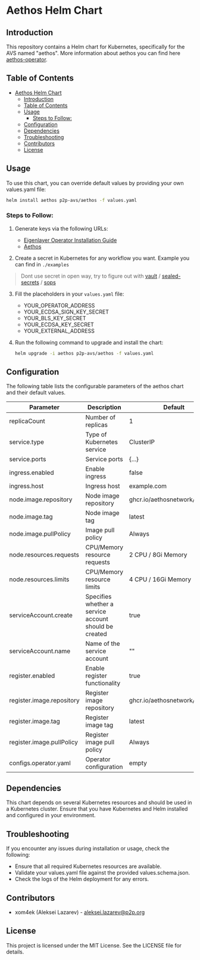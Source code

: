 # Aethos Helm Chart

## Introduction
This repository contains a Helm chart for Kubernetes, specifically for the AVS named "aethos".
More information about aethos you can find here [aethos-operator](https://github.com/AethosNetwork/aethos-operator).

## Table of Contents
- [Aethos Helm Chart](#aethos-helm-chart)
  - [Introduction](#introduction)
  - [Table of Contents](#table-of-contents)
  - [Usage](#usage)
    - [Steps to Follow:](#steps-to-follow)
  - [Configuration](#configuration)
  - [Dependencies](#dependencies)
  - [Troubleshooting](#troubleshooting)
  - [Contributors](#contributors)
  - [License](#license)

## Usage
To use this chart, you can override default values by providing your own values.yaml file:

```sh
helm install aethos p2p-avs/aethos -f values.yaml
```

### Steps to Follow:
1. Generate keys via the following URLs:
   - [Eigenlayer Operator Installation Guide](https://docs.eigenlayer.xyz/eigenlayer/operator-guides/operator-installation)
   - [Aethos](https://github.com/AethosNetwork/aethos-operator)

2. Create a secret in Kubernetes for any workflow you want. Example you can find in `./examples`
> Dont use secret in open way, try to figure out with [vault](https://github.com/hashicorp/vault) / [sealed-secrets](https://github.com/bitnami-labs/sealed-secrets) / [sops](https://github.com/getsops/sops)
3. Fill the placeholders in your `values.yaml` file:
   - YOUR_OPERATOR_ADDRESS
   - YOUR_ECDSA_SIGN_KEY_SECRET
   - YOUR_BLS_KEY_SECRET
   - YOUR_ECDSA_KEY_SECRET
   - YOUR_EXTERNAL_ADDRESS

4. Run the following command to upgrade and install the chart:
   ```sh
   helm upgrade -i aethos p2p-avs/aethos -f values.yaml
   ```

## Configuration
The following table lists the configurable parameters of the aethos chart and their default values.

| Parameter                   | Description                                                   | Default                      |
|-----------------------------|---------------------------------------------------------------|------------------------------|
| replicaCount              | Number of replicas                                            | 1                          |
| service.type              | Type of Kubernetes service                                    | ClusterIP                  |
| service.ports             | Service ports                                                 | {...}                      |
| ingress.enabled           | Enable ingress                                                | false                      |
| ingress.host              | Ingress host                                                  | example.com                |
| node.image.repository     | Node image repository                                         | ghcr.io/aethosnetwork/operator |
| node.image.tag            | Node image tag                                                | latest                     |
| node.image.pullPolicy     | Image pull policy                                             | Always                     |
| node.resources.requests   | CPU/Memory resource requests                                  | 2 CPU / 8Gi Memory         |
| node.resources.limits     | CPU/Memory resource limits                                    | 4 CPU / 16Gi Memory        |
| serviceAccount.create     | Specifies whether a service account should be created         | true                       |
| serviceAccount.name       | Name of the service account                                   | ""                         |
| register.enabled          | Enable register functionality                                 | true                       |
| register.image.repository | Register image repository                                     | ghcr.io/aethosnetwork/operator |
| register.image.tag        | Register image tag                                            | latest                     |
| register.image.pullPolicy | Register image pull policy                                    | Always                     |
| configs.operator.yaml     | Operator configuration                                        | empty                      |

## Dependencies
This chart depends on several Kubernetes resources and should be used in a Kubernetes cluster. Ensure that you have Kubernetes and Helm installed and configured in your environment.

## Troubleshooting
If you encounter any issues during installation or usage, check the following:

- Ensure that all required Kubernetes resources are available.
- Validate your values.yaml file against the provided values.schema.json.
- Check the logs of the Helm deployment for any errors.

## Contributors
- xom4ek (Aleksei Lazarev) - aleksei.lazarev@p2p.org

## License
This project is licensed under the MIT License. See the LICENSE file for details.

